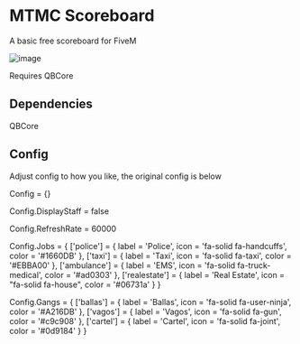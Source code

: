 
# MTMC Scoreboard

A basic free scoreboard for FiveM

![image](https://user-images.githubusercontent.com/84265583/219730768-c25254d3-f8b8-4bf1-be9c-3bf9836c6107.png)



Requires QBCore



## Dependencies

QBCore

## Config

Adjust config to how you like, the original config is below


Config = {}

Config.DisplayStaff = false

Config.RefreshRate = 60000

Config.Jobs = {
    ['police'] =    {
        label = 'Police',
        icon = 'fa-solid fa-handcuffs',
        color = '#1660DB'
    },
    ['taxi'] =    {
        label = 'Taxi',
        icon = 'fa-solid fa-taxi',
        color = '#EBBA00'
    },
    ['ambulance'] = {
        label = 'EMS',
        icon = 'fa-solid fa-truck-medical',
        color = '#ad0303'
    },
    ['realestate'] = {
        label = 'Real Estate',
        icon = "fa-solid fa-house",
        color = '#06731a'
    }
}

Config.Gangs = {
    ['ballas'] =  {
        label = 'Ballas',
        icon = 'fa-solid fa-user-ninja',
        color = '#A216DB'
    },
    ['vagos'] = {
        label = 'Vagos',
        icon = 'fa-solid fa-gun',
        color = '#c9c908'
    },
    ['cartel'] = {
        label = 'Cartel',
        icon = 'fa-solid fa-joint',
        color = '#0d9184'
    }
}
